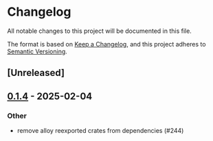 # Changelog

All notable changes to this project will be documented in this file.

The format is based on [Keep a Changelog](https://keepachangelog.com/en/1.0.0/),
and this project adheres to [Semantic Versioning](https://semver.org/spec/v2.0.0.html).

## [Unreleased]

## [0.1.4](https://github.com/Layr-Labs/eigensdk-rs/compare/eigen-client-avsregistry-v0.1.3...eigen-client-avsregistry-v0.1.4) - 2025-02-04

### Other

- remove alloy reexported crates from dependencies (#244)
